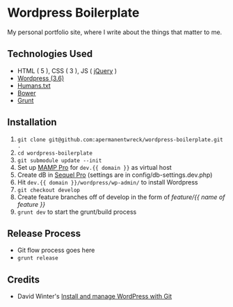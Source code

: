 # Wordpress Boilerplate

My personal portfolio site, where I write about the things that matter to me.

## Technologies Used
- HTML ( 5 ), CSS ( 3 ), JS ( [jQuery](http://jquery.com/download/) )
- [Wordpress (3.6)](http://wordpress.org/latest.zip)
- [Humans.txt](http://humanstxt.org/)
- [Bower](http://bower.io/)
- [Grunt](http://gruntjs.com/)

## Installation

1. `git clone git@github.com:apermanentwreck/wordpress-boilerplate.git .`
2. `cd wordpress-boilerplate`
3. `git submodule update --init`
4. Set up [MAMP Pro](http://www.mamp.info/en/downloads/index.html) for `dev.{{ domain }}` as virtual host
5. Create dB in [Sequel Pro](https://code.google.com/p/sequel-pro/downloads/list) (settings are in config/db-settings.dev.php)
6. Hit `dev.{{ domain }}/wordpress/wp-admin/` to install Wordpress
7. `git checkout develop`
8. Create feature branches off of develop in the form of _feature/{{ name of feature }}_
9. `grunt dev` to start the grunt/build process

## Release Process

- Git flow process goes here
- `grunt release`

## Credits
- David Winter's [Install and manage WordPress with Git](http://davidwinter.me/articles/2012/04/09/install-and-manage-wordpress-with-git/)
